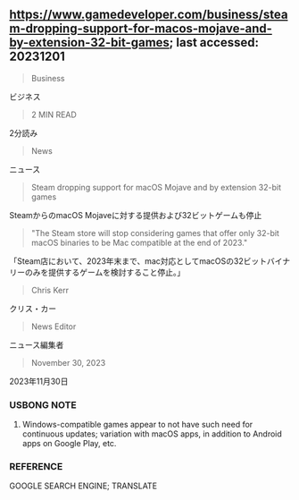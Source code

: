 ## https://www.gamedeveloper.com/business/steam-dropping-support-for-macos-mojave-and-by-extension-32-bit-games; last accessed: 20231201

> Business

ビジネス

> 2 MIN READ

2分読み

> News

ニュース

> Steam dropping support for macOS Mojave and by extension 32-bit games

SteamからのmacOS Mojaveに対する提供および32ビットゲームも停止

> "The Steam store will stop considering games that offer only 32-bit macOS binaries to be Mac compatible at the end of 2023."

「Steam店において、2023年末まで、mac対応としてmacOSの32ビットバイナリーのみを提供するゲームを検討すること停止。」

> Chris Kerr

クリス・カー

> News Editor

ニュース編集者

> November 30, 2023

2023年11月30日

### USBONG NOTE

1) Windows-compatible games appear to not have such need for continuous updates; variation with macOS apps, in addition to Android apps on Google Play, etc.

### REFERENCE

GOOGLE SEARCH ENGINE; TRANSLATE
